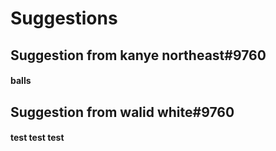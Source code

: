 # Suggestions

## Suggestion from kanye northeast#9760
#### balls
## Suggestion from walid white#9760
#### test test    test